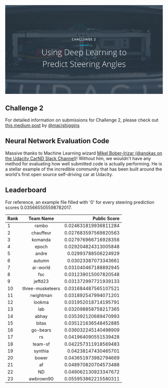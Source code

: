 <img src="../../images/challenge2.png" alt="Self-Driving Car" width="800px">

## Challenge 2
For detailed information on submissions for Challenge 2, please check out [this medium post](https://medium.com/@maccallister.h/challenge-2-submission-guidelines-284ce6641c41#.az85snjmh) by [@macjshiggins](https://twitter.com/macjshiggins)

## Neural Network Evaluation Code
Massive thanks to Machine Learning wizard [Mikel Bober-Irizar (@anokas on the Udacity CarND Slack Channel)](https://github.com/mxbi)! Without him, we wouldn't have any method for evaluating how well submitted code is actually performing. He is a stellar example of the incredible community that has been built around the world's first open source self-driving car at Udacity.

## Leaderboard

For reference, an example file filled with '0' for every steering prediction scores 0.035665505598782017.

| Rank | Team Name        |     Public Score     |
| ---- | :---------------:| --------------------:|
| 1    | rambo            | 0.024631819936811284 |
| 2    | chauffeur        | 0.027683597569820563 |
| 3    | komanda          | 0.027976966716928356 |
| 4    | epoch            | 0.029204824313005848 |
| 5    | andre            | 0.02993788506224929  |
| 6    | autumn           | 0.03023387073343661  |
| 7    | ai-world         | 0.031040467188892945 |
| 8    | fsc              | 0.031239015007820548 |
| 9    | jeffd23          | 0.031372997721939133 |
| 10   | three-musketeers | 0.031684487565107521 |
| 11   | rwightman        | 0.031892547994071201 |
| 12   | lookma           | 0.031952018714195791 |
| 13   | lab              | 0.032098858758217365 |
| 14   | abhay            | 0.035392120689470993 |
| 15   | bitas            | 0.035121636548452885 |
| 16   | go-bears         | 0.036032245140498909 |
| 17   | rs               | 0.041964090551539428 |
| 18   | team-sf          | 0.042257311918569483 |
| 19   | synthia          | 0.04238147430465701  |
| 20   | bower            | 0.043651973982794669 |
| 21   | af               | 0.048970820704573488 |
| 22   | ND               | 0.049062130923347672 |
| 23   | awbrown90        | 0.055953862215580311 |

 







